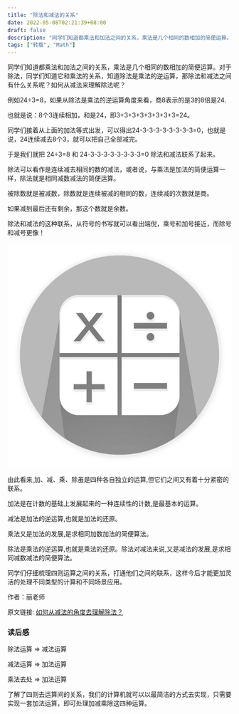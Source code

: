 ```yaml
---
title: "除法和减法的关系"
date: 2022-05-08T02:21:39+08:00
draft: false
description: "同学们知道都乘法和加法之间的关系，乘法是几个相同的数相加的简便运算。对于除法，同学们知道它和乘法的关系，知道除法是乘法的逆运算，那除法和减法之间有什么关系呢？如何从减法来理解除法呢？"
tags: ["转载", "Math"]
---
```


同学们知道都乘法和加法之间的关系，乘法是几个相同的数相加的简便运算。对于除法，同学们知道它和乘法的关系，知道除法是乘法的逆运算，那除法和减法之间有什么关系呢？如何从减法来理解除法呢？

例如24÷3=8，如果从除法是乘法的逆运算角度来看，商8表示的是3的8倍是24.

也就是说：8个3连续相加，和是24，即3+3+3+3+3+3+3+3=24。

同学们接着从上面的加法等式出发，可以得出24-3-3-3-3-3-3-3-3=0，也就是说，24连续减去8个3，就可以把自己全部减完。

于是我们就把 24÷3=8 和 24-3-3-3-3-3-3-3-3=0 除法和减法联系了起来。


除法可以看作是连续减去相同的数的减法，或者说，与乘法是加法的简便运算一样，除法就是相同减数减法的简便运算。

被除数就是被减数，除数就是连续被减的相同的数，连续减的次数就是商。

如果减到最后还有剩余，那这个数就是余数。

除法和减法的这种联系，从符号的书写就可以看出端倪，乘号和加号接近，而除号和减号更像！

![](0.jpg)

由此看来,加、减、乘、除虽是四种各自独立的运算,但它们之间又有着十分紧密的联系。

加法是在计数的基础上发展起来的一种连续性的计数,是最基本的运算。

减法是加法的逆运算,也就是加法的还原。

乘法又是加法的发展,是求相同加数加法的简便算法。

除法是乘法的逆运算,也就是乘法的还原。除法对减法来说,又是减法的发展,是求相同减数减法的简便算法。

同学们仔细梳理四则运算之间的关系，打通他们之间的联系，这样今后才能更加灵活的处理不同类型的计算和不同场景应用。

作者：丽老师

原文链接: [如何从减法的角度去理解除法？](https://kknews.cc/education/86n48zn.html)

### 读后感　

除法运算 => 减法运算

减法运算 => 加法运算

乘法去处 => 加法运算

了解了四则去运算间的关系，我们的计算机就可以以最简洁的方式去实现，只需要实现一套加法运算，即可处理加减乘除这四种运算。
